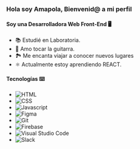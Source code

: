 ### Hola soy Amapola, Bienvenid@ a mi perfil
#### Soy una Desarrolladora Web Front-End 🖥️


- 📚 Estudié en Laboratoria.
- 🎸 Amo tocar la guitarra.
- 🏞️ Me encanta viajar a conocer nuevos lugares
- ⚛️ Actualmente estoy aprendiendo REACT.

#### Tecnologías ⌨️

- ![HTML](https://img.icons8.com/color/48/000000/html-5--v1.png) 
- ![CSS](https://img.icons8.com/color/48/000000/css3.png) 
- ![Javascript](https://img.icons8.com/color/48/000000/javascript--v1.png)
- ![Figma](https://img.icons8.com/color/48/000000/figma--v1.png)
- ![Git](https://img.icons8.com/color/48/000000/git.png)
- ![Firebase](https://img.icons8.com/color/48/000000/firebase.png) 
- ![Visual Studio Code](https://img.icons8.com/color/48/000000/visual-studio-code-2019.png)
- ![Slack](https://img.icons8.com/color/48/000000/slack-new.png)


